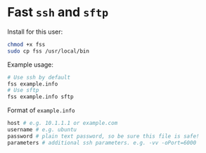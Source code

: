 # Fast `ssh` and `sftp`

Install for this user:

```bash
chmod +x fss
sudo cp fss /usr/local/bin
```

Example usage:

```bash
# Use ssh by default
fss example.info
# Use sftp
fss example.info sftp
```

Format of `example.info`

```bash
host # e.g. 10.1.1.1 or example.com
username # e.g. ubuntu
password # plain text password, so be sure this file is safe!
parameters # additional ssh parameters. e.g. -vv -oPort=6000
```

